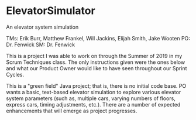 # ElevatorSimulator
An elevator system simulation

TMs: Erik Burr, Matthew Frankel, Will Jackins, Elijah Smith, Jake Wooten
PO: Dr. Fenwick
SM: Dr. Fenwick

This is a project I was able to work on through the Summer of 2019 in my Scrum Techniques class. The only instructions given were the ones below and what our Product Owner would like to have seen throughout our Sprint Cycles.

This is a "green field" Java project; that is, there is no initial code base. PO wants
a basic, text-based elevator simulation to explore various elevator system parameters 
(such as, multiple cars, varying numbers of floors, express cars, timing adjustments, 
etc.). There are a number of expected enhancements that will emerge as project 
progresses.
